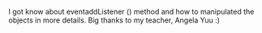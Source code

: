 I got know about eventaddListener () method and how to manipulated the objects in more details.
Big thanks to my teacher, Angela Yuu :)
